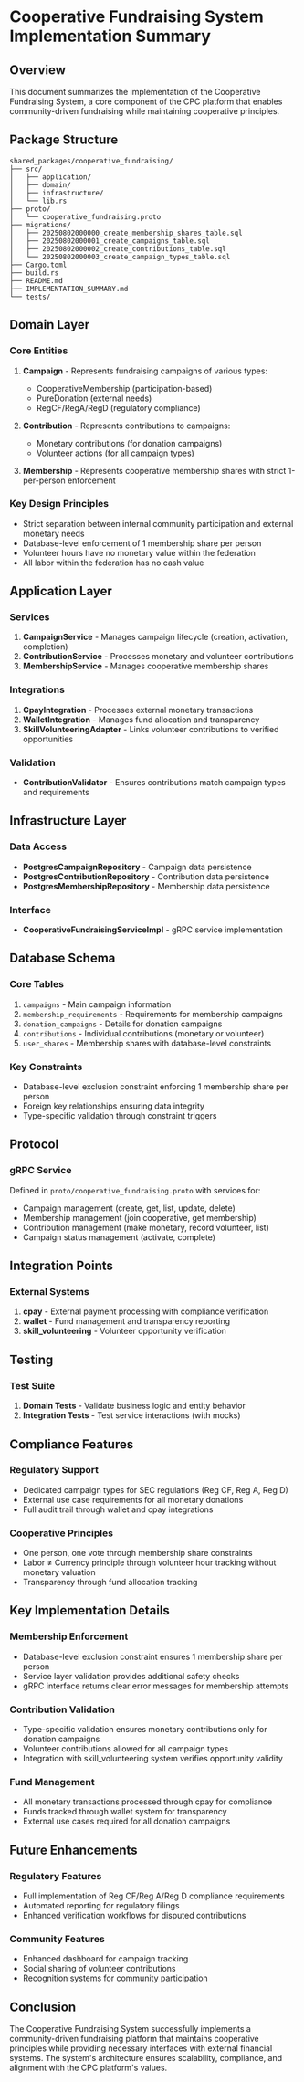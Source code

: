 # Cooperative Fundraising System Implementation Summary

## Overview

This document summarizes the implementation of the Cooperative Fundraising System, a core component of the CPC platform that enables community-driven fundraising while maintaining cooperative principles.

## Package Structure

```
shared_packages/cooperative_fundraising/
├── src/
│   ├── application/
│   ├── domain/
│   ├── infrastructure/
│   └── lib.rs
├── proto/
│   └── cooperative_fundraising.proto
├── migrations/
│   ├── 20250802000000_create_membership_shares_table.sql
│   ├── 20250802000001_create_campaigns_table.sql
│   ├── 20250802000002_create_contributions_table.sql
│   └── 20250802000003_create_campaign_types_table.sql
├── Cargo.toml
├── build.rs
├── README.md
├── IMPLEMENTATION_SUMMARY.md
└── tests/
```

## Domain Layer

### Core Entities

1. **Campaign** - Represents fundraising campaigns of various types:
   - CooperativeMembership (participation-based)
   - PureDonation (external needs)
   - RegCF/RegA/RegD (regulatory compliance)

2. **Contribution** - Represents contributions to campaigns:
   - Monetary contributions (for donation campaigns)
   - Volunteer actions (for all campaign types)

3. **Membership** - Represents cooperative membership shares with strict 1-per-person enforcement

### Key Design Principles

- Strict separation between internal community participation and external monetary needs
- Database-level enforcement of 1 membership share per person
- Volunteer hours have no monetary value within the federation
- All labor within the federation has no cash value

## Application Layer

### Services

1. **CampaignService** - Manages campaign lifecycle (creation, activation, completion)
2. **ContributionService** - Processes monetary and volunteer contributions
3. **MembershipService** - Manages cooperative membership shares

### Integrations

1. **CpayIntegration** - Processes external monetary transactions
2. **WalletIntegration** - Manages fund allocation and transparency
3. **SkillVolunteeringAdapter** - Links volunteer contributions to verified opportunities

### Validation

- **ContributionValidator** - Ensures contributions match campaign types and requirements

## Infrastructure Layer

### Data Access

- **PostgresCampaignRepository** - Campaign data persistence
- **PostgresContributionRepository** - Contribution data persistence
- **PostgresMembershipRepository** - Membership data persistence

### Interface

- **CooperativeFundraisingServiceImpl** - gRPC service implementation

## Database Schema

### Core Tables

1. `campaigns` - Main campaign information
2. `membership_requirements` - Requirements for membership campaigns
3. `donation_campaigns` - Details for donation campaigns
4. `contributions` - Individual contributions (monetary or volunteer)
5. `user_shares` - Membership shares with database-level constraints

### Key Constraints

- Database-level exclusion constraint enforcing 1 membership share per person
- Foreign key relationships ensuring data integrity
- Type-specific validation through constraint triggers

## Protocol

### gRPC Service

Defined in `proto/cooperative_fundraising.proto` with services for:
- Campaign management (create, get, list, update, delete)
- Membership management (join cooperative, get membership)
- Contribution management (make monetary, record volunteer, list)
- Campaign status management (activate, complete)

## Integration Points

### External Systems

1. **cpay** - External payment processing with compliance verification
2. **wallet** - Fund management and transparency reporting
3. **skill_volunteering** - Volunteer opportunity verification

## Testing

### Test Suite

1. **Domain Tests** - Validate business logic and entity behavior
2. **Integration Tests** - Test service interactions (with mocks)

## Compliance Features

### Regulatory Support

- Dedicated campaign types for SEC regulations (Reg CF, Reg A, Reg D)
- External use case requirements for all monetary donations
- Full audit trail through wallet and cpay integrations

### Cooperative Principles

- One person, one vote through membership share constraints
- Labor ≠ Currency principle through volunteer hour tracking without monetary valuation
- Transparency through fund allocation tracking

## Key Implementation Details

### Membership Enforcement

- Database-level exclusion constraint ensures 1 membership share per person
- Service layer validation provides additional safety checks
- gRPC interface returns clear error messages for membership attempts

### Contribution Validation

- Type-specific validation ensures monetary contributions only for donation campaigns
- Volunteer contributions allowed for all campaign types
- Integration with skill_volunteering system verifies opportunity validity

### Fund Management

- All monetary transactions processed through cpay for compliance
- Funds tracked through wallet system for transparency
- External use cases required for all donation campaigns

## Future Enhancements

### Regulatory Features

- Full implementation of Reg CF/Reg A/Reg D compliance requirements
- Automated reporting for regulatory filings
- Enhanced verification workflows for disputed contributions

### Community Features

- Enhanced dashboard for campaign tracking
- Social sharing of volunteer contributions
- Recognition systems for community participation

## Conclusion

The Cooperative Fundraising System successfully implements a community-driven fundraising platform that maintains cooperative principles while providing necessary interfaces with external financial systems. The system's architecture ensures scalability, compliance, and alignment with the CPC platform's values.